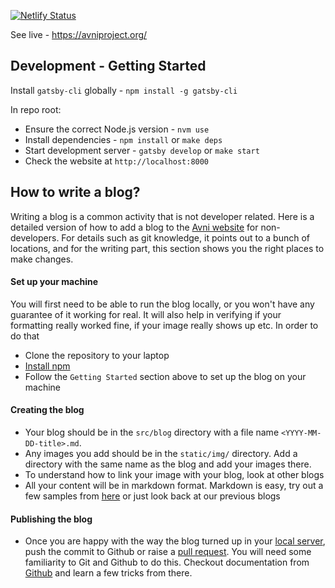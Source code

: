 [![Netlify Status](https://api.netlify.com/api/v1/badges/b4fc6248-5840-4383-9cfa-b2b3dcb7165a/deploy-status)](https://app.netlify.com/sites/avniproject/deploys)

See live - https://avniproject.org/

## Development - Getting Started
Install `gatsby-cli` globally - `npm install -g gatsby-cli`

In repo root:
- Ensure the correct Node.js version - `nvm use`
- Install dependencies - `npm install` or `make deps`
- Start development server - `gatsby develop` or `make start`
- Check the website at ```http://localhost:8000```


## How to write a blog? 

Writing a blog is a common activity that is not developer related. Here is a detailed version of how to add a blog to the [Avni website](https://avniproject.org) for non-developers. For details such as git knowledge, it points out to a bunch of locations, and for the writing part, this section shows you the right places to make changes.  

#### Set up your machine
You will first need to be able to run the blog locally, or you won't have any guarantee of it working for real. It will also help in verifying if your formatting really worked fine, if your image really shows up etc. In order to do that
- Clone the repository to your laptop
- [Install npm](https://docs.npmjs.com/downloading-and-installing-node-js-and-npm)
- Follow the ```Getting Started``` section above to set up the blog on your machine

#### Creating the blog
- Your blog should be in the ```src/blog``` directory with a file name ```<YYYY-MM-DD-title>.md```. 
- Any images you add should be in the ```static/img/``` directory. Add a directory with the same name as the blog and add your images there. 
- To understand how to link your image with your blog, look at other blogs
- All your content will be in markdown format. Markdown is easy, try out a few samples from [here](https://www.markdowntutorial.com/) or just look back at our previous blogs

#### Publishing the blog
- Once you are happy with the way the blog turned up in your [local server](http://localhost:8000), push the commit to Github or raise a [pull request](https://docs.github.com/en/pull-requests/collaborating-with-pull-requests/proposing-changes-to-your-work-with-pull-requests/creating-a-pull-request). You will need some familiarity to Git and Github to do this. Checkout documentation from [Github](https://docs.github.com/en/get-started/using-git) and learn a few tricks from there. 
